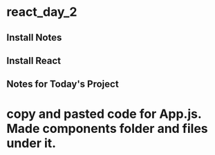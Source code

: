 # react_day_2
## Install Notes
## Install React
<!-- npx create-react-app react_day_one
Start your app##
first cd into your project name first: cd react_day_1. Then run npm start
componets are typed in Cap first and folder names care lower case.
most of the world uses functional componets. components are functions.
command + d for getting bunch of components
in javaScript class is taken already so for we className for css
fetch to reach out, post some data via your app -->


## Notes for Today's Project ##
# copy and pasted code for App.js. Made components folder and files under it.